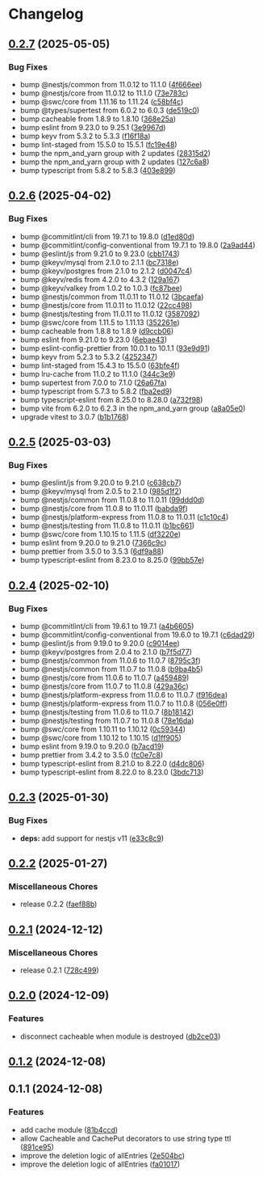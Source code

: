 # Changelog

## [0.2.7](https://github.com/MAXLZ1/nestjs-cacheable/compare/v0.2.6...v0.2.7) (2025-05-05)


### Bug Fixes

* bump @nestjs/common from 11.0.12 to 11.1.0 ([4f666ee](https://github.com/MAXLZ1/nestjs-cacheable/commit/4f666ee8e0b57a977d037e8857f50618f52f2ab6))
* bump @nestjs/core from 11.0.12 to 11.1.0 ([73e783c](https://github.com/MAXLZ1/nestjs-cacheable/commit/73e783c30e497ec825596b2c6331dca6d88c56eb))
* bump @swc/core from 1.11.16 to 1.11.24 ([c58bf4c](https://github.com/MAXLZ1/nestjs-cacheable/commit/c58bf4cce9c2be5729580639f43a7466c24c1969))
* bump @types/supertest from 6.0.2 to 6.0.3 ([de519c0](https://github.com/MAXLZ1/nestjs-cacheable/commit/de519c07b09d7f59f0c8404af05b9adfd03c783a))
* bump cacheable from 1.8.9 to 1.8.10 ([368e25a](https://github.com/MAXLZ1/nestjs-cacheable/commit/368e25a7fd1016396bf58f4a58691da0fd958d82))
* bump eslint from 9.23.0 to 9.25.1 ([3e9967d](https://github.com/MAXLZ1/nestjs-cacheable/commit/3e9967d3b23d2c96f866f56dcd8f76e0dde3d1ef))
* bump keyv from 5.3.2 to 5.3.3 ([f16f18a](https://github.com/MAXLZ1/nestjs-cacheable/commit/f16f18a494436382cb6d622230634da0e317d155))
* bump lint-staged from 15.5.0 to 15.5.1 ([fc19e48](https://github.com/MAXLZ1/nestjs-cacheable/commit/fc19e48ccb5bf97ed6336f5fcdd68c4110fff26a))
* bump the npm_and_yarn group with 2 updates ([28315d2](https://github.com/MAXLZ1/nestjs-cacheable/commit/28315d26a94440014a92324e78063060bb0a9a82))
* bump the npm_and_yarn group with 2 updates ([127c6a8](https://github.com/MAXLZ1/nestjs-cacheable/commit/127c6a8c8b5eaffe1b45590c46ef2551ed0c3d0e))
* bump typescript from 5.8.2 to 5.8.3 ([403e899](https://github.com/MAXLZ1/nestjs-cacheable/commit/403e8999b31a2231215e7c3b0963d8d04a2f3207))

## [0.2.6](https://github.com/MAXLZ1/nestjs-cacheable/compare/v0.2.5...v0.2.6) (2025-04-02)


### Bug Fixes

* bump @commitlint/cli from 19.7.1 to 19.8.0 ([d1ed80d](https://github.com/MAXLZ1/nestjs-cacheable/commit/d1ed80ddfd70adccf45765ada9732e697582c897))
* bump @commitlint/config-conventional from 19.7.1 to 19.8.0 ([2a9ad44](https://github.com/MAXLZ1/nestjs-cacheable/commit/2a9ad440d20ff38fc922d840a29a73447a69f7cf))
* bump @eslint/js from 9.21.0 to 9.23.0 ([cbb1743](https://github.com/MAXLZ1/nestjs-cacheable/commit/cbb1743a680036c734b5186472dc3d08b3ce5feb))
* bump @keyv/mysql from 2.1.0 to 2.1.1 ([bc7318e](https://github.com/MAXLZ1/nestjs-cacheable/commit/bc7318e95c0c4cf8e147754efd9657895248e75c))
* bump @keyv/postgres from 2.1.0 to 2.1.2 ([d0047c4](https://github.com/MAXLZ1/nestjs-cacheable/commit/d0047c4e39485adc451da71519419578ee4ded43))
* bump @keyv/redis from 4.2.0 to 4.3.2 ([129a167](https://github.com/MAXLZ1/nestjs-cacheable/commit/129a1674d629b89c99710f607286cff7273b6edf))
* bump @keyv/valkey from 1.0.2 to 1.0.3 ([fc87bee](https://github.com/MAXLZ1/nestjs-cacheable/commit/fc87bee14b16f3d5ebba467f5bccca8369bc29cd))
* bump @nestjs/common from 11.0.11 to 11.0.12 ([3bcaefa](https://github.com/MAXLZ1/nestjs-cacheable/commit/3bcaefa06092cd1a77c608a5920d7981654347e7))
* bump @nestjs/core from 11.0.11 to 11.0.12 ([22cc498](https://github.com/MAXLZ1/nestjs-cacheable/commit/22cc498c1f415604013c64fe19ac0bf7f95f1657))
* bump @nestjs/testing from 11.0.11 to 11.0.12 ([3587092](https://github.com/MAXLZ1/nestjs-cacheable/commit/358709279159d679ff95eda6edbabc86e83b0c2a))
* bump @swc/core from 1.11.5 to 1.11.13 ([352261e](https://github.com/MAXLZ1/nestjs-cacheable/commit/352261ee7b2f8833a5485238c6633bfd3b29634d))
* bump cacheable from 1.8.8 to 1.8.9 ([d9ccb06](https://github.com/MAXLZ1/nestjs-cacheable/commit/d9ccb067788cbdb44653c81bcd0577535f45c782))
* bump eslint from 9.21.0 to 9.23.0 ([6ebae43](https://github.com/MAXLZ1/nestjs-cacheable/commit/6ebae43fe658c2ff8cad34d8cf035a7d6cb60976))
* bump eslint-config-prettier from 10.0.1 to 10.1.1 ([93e9d91](https://github.com/MAXLZ1/nestjs-cacheable/commit/93e9d916d285c22bc91f59e949a98118d3eabee2))
* bump keyv from 5.2.3 to 5.3.2 ([4252347](https://github.com/MAXLZ1/nestjs-cacheable/commit/42523478ef25238c4cf9e487fdbd223e80cb899d))
* bump lint-staged from 15.4.3 to 15.5.0 ([63bfe4f](https://github.com/MAXLZ1/nestjs-cacheable/commit/63bfe4f11c280c47d6b5c8fecf1ec6ff18d2a876))
* bump lru-cache from 11.0.2 to 11.1.0 ([344c3e9](https://github.com/MAXLZ1/nestjs-cacheable/commit/344c3e9c0f941a15a3312bfa16b4683b841e57c2))
* bump supertest from 7.0.0 to 7.1.0 ([26a67fa](https://github.com/MAXLZ1/nestjs-cacheable/commit/26a67fa078be15ecec59eb16ca1468c33732d744))
* bump typescript from 5.7.3 to 5.8.2 ([fba2ed9](https://github.com/MAXLZ1/nestjs-cacheable/commit/fba2ed92a69177566752143d4fa2e4efdf199634))
* bump typescript-eslint from 8.25.0 to 8.28.0 ([a732f98](https://github.com/MAXLZ1/nestjs-cacheable/commit/a732f98f8ff20cf839ce4d35604ca59f2cca60cd))
* bump vite from 6.2.0 to 6.2.3 in the npm_and_yarn group ([a8a05e0](https://github.com/MAXLZ1/nestjs-cacheable/commit/a8a05e0051ac6870284214df098dbe2caf6dd756))
* upgrade vitest to 3.0.7 ([b1b1768](https://github.com/MAXLZ1/nestjs-cacheable/commit/b1b1768dadf8d4e88ffb7912f9bb65032b492985))

## [0.2.5](https://github.com/MAXLZ1/nestjs-cacheable/compare/v0.2.4...v0.2.5) (2025-03-03)


### Bug Fixes

* bump @eslint/js from 9.20.0 to 9.21.0 ([c638cb7](https://github.com/MAXLZ1/nestjs-cacheable/commit/c638cb7ad75120a54b863def287d44b414a16b05))
* bump @keyv/mysql from 2.0.5 to 2.1.0 ([985d1f2](https://github.com/MAXLZ1/nestjs-cacheable/commit/985d1f21ccd7d32e20a0221acdbe4a7ecb6d539f))
* bump @nestjs/common from 11.0.8 to 11.0.11 ([99ddd0d](https://github.com/MAXLZ1/nestjs-cacheable/commit/99ddd0da529268bf151f4acd41d320d1f6f0593e))
* bump @nestjs/core from 11.0.8 to 11.0.11 ([babda9f](https://github.com/MAXLZ1/nestjs-cacheable/commit/babda9f34e9a1a6e3cf4503c4dd7222e06e08ff8))
* bump @nestjs/platform-express from 11.0.8 to 11.0.11 ([c1c10c4](https://github.com/MAXLZ1/nestjs-cacheable/commit/c1c10c4aaf247b19eca8c5b25fe6cf2a095c991e))
* bump @nestjs/testing from 11.0.8 to 11.0.11 ([b1bc661](https://github.com/MAXLZ1/nestjs-cacheable/commit/b1bc6614dc84850d760ceb6b063cdc1c39489e60))
* bump @swc/core from 1.10.15 to 1.11.5 ([df3220e](https://github.com/MAXLZ1/nestjs-cacheable/commit/df3220efa64ed898b630abb3e549b282300bd990))
* bump eslint from 9.20.0 to 9.21.0 ([7366c9c](https://github.com/MAXLZ1/nestjs-cacheable/commit/7366c9ce75b5cdeb9d8a2eab22622fe6b3359ab4))
* bump prettier from 3.5.0 to 3.5.3 ([6df9a88](https://github.com/MAXLZ1/nestjs-cacheable/commit/6df9a882b7274df2699296e533113f36dbf53841))
* bump typescript-eslint from 8.23.0 to 8.25.0 ([99bb57e](https://github.com/MAXLZ1/nestjs-cacheable/commit/99bb57ef8953dbbd498667b4a1cf723e90cd97e4))

## [0.2.4](https://github.com/MAXLZ1/nestjs-cacheable/compare/v0.2.3...v0.2.4) (2025-02-10)


### Bug Fixes

* bump @commitlint/cli from 19.6.1 to 19.7.1 ([a4b6605](https://github.com/MAXLZ1/nestjs-cacheable/commit/a4b66050f5109c394e9dc29e4818cb4c2fbbdbf4))
* bump @commitlint/config-conventional from 19.6.0 to 19.7.1 ([c6dad29](https://github.com/MAXLZ1/nestjs-cacheable/commit/c6dad29b03231dd7821fad8ef5ba7e801ff0d6e7))
* bump @eslint/js from 9.19.0 to 9.20.0 ([c9014ee](https://github.com/MAXLZ1/nestjs-cacheable/commit/c9014eecb7ce66d4ab514f5ee0d7e84cf3e8df99))
* bump @keyv/postgres from 2.0.4 to 2.1.0 ([b7f5d77](https://github.com/MAXLZ1/nestjs-cacheable/commit/b7f5d773262efd3341f12b58225f1b45cd41f46d))
* bump @nestjs/common from 11.0.6 to 11.0.7 ([8795c3f](https://github.com/MAXLZ1/nestjs-cacheable/commit/8795c3f5125c5e07952ffa3bb2a8c128ef7374f0))
* bump @nestjs/common from 11.0.7 to 11.0.8 ([b9ba4b5](https://github.com/MAXLZ1/nestjs-cacheable/commit/b9ba4b58362125fb50acb15c98631e2187f42c3f))
* bump @nestjs/core from 11.0.6 to 11.0.7 ([a459489](https://github.com/MAXLZ1/nestjs-cacheable/commit/a459489255a6bb8a33ff560a717f11395bcb1fa1))
* bump @nestjs/core from 11.0.7 to 11.0.8 ([429a36c](https://github.com/MAXLZ1/nestjs-cacheable/commit/429a36c11369aa7f18cde60b084e2461fafeec96))
* bump @nestjs/platform-express from 11.0.6 to 11.0.7 ([f916dea](https://github.com/MAXLZ1/nestjs-cacheable/commit/f916dea5d5872d5e17265aa51721301916dfc700))
* bump @nestjs/platform-express from 11.0.7 to 11.0.8 ([056e0ff](https://github.com/MAXLZ1/nestjs-cacheable/commit/056e0ffd13ee38f11637a0ac31ff700e9e8487dc))
* bump @nestjs/testing from 11.0.6 to 11.0.7 ([8b18142](https://github.com/MAXLZ1/nestjs-cacheable/commit/8b18142f5fd412c9d53f4d5f98c931bc92ebd8dc))
* bump @nestjs/testing from 11.0.7 to 11.0.8 ([78e16da](https://github.com/MAXLZ1/nestjs-cacheable/commit/78e16da31e57a620ad3ae336dab413701b15cd31))
* bump @swc/core from 1.10.11 to 1.10.12 ([0c59344](https://github.com/MAXLZ1/nestjs-cacheable/commit/0c59344452a7e6cace3f1ec03b9043fb6eca64a4))
* bump @swc/core from 1.10.12 to 1.10.15 ([d1ff905](https://github.com/MAXLZ1/nestjs-cacheable/commit/d1ff9055e0429950d49895be7876b1cd36d92c8f))
* bump eslint from 9.19.0 to 9.20.0 ([b7acd19](https://github.com/MAXLZ1/nestjs-cacheable/commit/b7acd19e5a203940351ce6a71a827c28b1604088))
* bump prettier from 3.4.2 to 3.5.0 ([fc0e7c8](https://github.com/MAXLZ1/nestjs-cacheable/commit/fc0e7c881a5b7748cd7c329c810a646c16e6a06c))
* bump typescript-eslint from 8.21.0 to 8.22.0 ([d4dc806](https://github.com/MAXLZ1/nestjs-cacheable/commit/d4dc8064a7f0e335d0ddeda907517d5050b852d7))
* bump typescript-eslint from 8.22.0 to 8.23.0 ([3bdc713](https://github.com/MAXLZ1/nestjs-cacheable/commit/3bdc7136d69923f043543047a8acb45f18c3d574))

## [0.2.3](https://github.com/MAXLZ1/nestjs-cacheable/compare/v0.2.2...v0.2.3) (2025-01-30)


### Bug Fixes

* **deps:** add support for nestjs v11 ([e33c8c9](https://github.com/MAXLZ1/nestjs-cacheable/commit/e33c8c9575db1b09f01b264adbd911b3e6a41e4c))

## [0.2.2](https://github.com/MAXLZ1/nestjs-cacheable/compare/v0.2.1...v0.2.2) (2025-01-27)


### Miscellaneous Chores

* release 0.2.2 ([faef88b](https://github.com/MAXLZ1/nestjs-cacheable/commit/faef88b6271e247086d1e095a19f076c1a0f8c24))

## [0.2.1](https://github.com/MAXLZ1/nestjs-cacheable/compare/v0.2.0...v0.2.1) (2024-12-12)


### Miscellaneous Chores

* release 0.2.1 ([728c499](https://github.com/MAXLZ1/nestjs-cacheable/commit/728c499052b6f0c786c52c518708854fbefe3416))

## [0.2.0](https://github.com/MAXLZ1/nestjs-cacheable/compare/v0.1.2...v0.2.0) (2024-12-09)


### Features

* disconnect cacheable when module is destroyed ([db2ce03](https://github.com/MAXLZ1/nestjs-cacheable/commit/db2ce03ddbc22cdf499b12aea62b2b84970bc1a1))

## [0.1.2](https://github.com/MAXLZ1/nestjs-cacheable/compare/v0.1.1...v0.1.2) (2024-12-08)


## 0.1.1 (2024-12-08)


### Features

* add cache module ([81b4ccd](https://github.com/MAXLZ1/nestjs-cacheable/commit/81b4ccd4f9459ba6ef6f3934c50babf14b5ab38c))
* allow Cacheable and CachePut decorators to use string type ttl ([891ce95](https://github.com/MAXLZ1/nestjs-cacheable/commit/891ce95fa3294d4290223fe408af7cdf1f95fbdb))
* improve the deletion logic of allEntries ([2e504bc](https://github.com/MAXLZ1/nestjs-cacheable/commit/2e504bce274320b9d3a4f239812d01ab58ca427d))
* improve the deletion logic of allEntries ([fa01017](https://github.com/MAXLZ1/nestjs-cacheable/commit/fa01017db2fe189f4f6574e89744e48784e2d16e))

